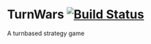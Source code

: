 TurnWars [![Build Status](https://travis-ci.org/mbish/TurnWars.svg?branch=master)](https://travis-ci.org/mbish/TurnWars)
========

A turnbased strategy game

